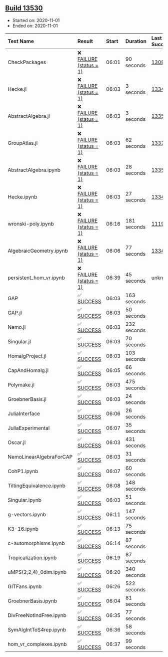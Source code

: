 ## [Build 13530](https://oscarci.mathematik.uni-kl.de/job/oscar/13530/)

* Started on: 2020-11-01
* Ended on: 2020-11-01

| Test Name    | Result | Start | Duration | Last Success | First Failure |
|:-------------|:-------|:------|:---------|:-------------|:--------------|
| CheckPackages | ❌ [FAILURE (status = 1)](https://oscarci.mathematik.uni-kl.de/job/oscar/13530/artifact/logs/build-13530/CheckPackages.log) | 06:01 | 90 seconds | [13085](https://oscarci.mathematik.uni-kl.de/job/oscar/13085/) | [13086](https://oscarci.mathematik.uni-kl.de/job/oscar/13086/) |
| Hecke.jl | ❌ [FAILURE (status = 1)](https://oscarci.mathematik.uni-kl.de/job/oscar/13530/artifact/logs/build-13530/Hecke.jl.log) | 06:03 | 3 seconds | [13341](https://oscarci.mathematik.uni-kl.de/job/oscar/13341/) | [13342](https://oscarci.mathematik.uni-kl.de/job/oscar/13342/) |
| AbstractAlgebra.jl | ❌ [FAILURE (status = 1)](https://oscarci.mathematik.uni-kl.de/job/oscar/13530/artifact/logs/build-13530/AbstractAlgebra.jl.log) | 06:03 | 3 seconds | [13355](https://oscarci.mathematik.uni-kl.de/job/oscar/13355/) | [13356](https://oscarci.mathematik.uni-kl.de/job/oscar/13356/) |
| GroupAtlas.jl | ❌ [FAILURE (status = 1)](https://oscarci.mathematik.uni-kl.de/job/oscar/13530/artifact/logs/build-13530/GroupAtlas.jl.log) | 06:03 | 62 seconds | [13311](https://oscarci.mathematik.uni-kl.de/job/oscar/13311/) | [13312](https://oscarci.mathematik.uni-kl.de/job/oscar/13312/) |
| AbstractAlgebra.ipynb | ❌ [FAILURE (status = 1)](https://oscarci.mathematik.uni-kl.de/job/oscar/13530/artifact/logs/build-13530/AbstractAlgebra.ipynb.log) | 06:03 | 28 seconds | [13355](https://oscarci.mathematik.uni-kl.de/job/oscar/13355/) | [13356](https://oscarci.mathematik.uni-kl.de/job/oscar/13356/) |
| Hecke.ipynb | ❌ [FAILURE (status = 1)](https://oscarci.mathematik.uni-kl.de/job/oscar/13530/artifact/logs/build-13530/Hecke.ipynb.log) | 06:03 | 27 seconds | [13341](https://oscarci.mathematik.uni-kl.de/job/oscar/13341/) | [13342](https://oscarci.mathematik.uni-kl.de/job/oscar/13342/) |
| wronski-poly.ipynb | ❌ [FAILURE (status = 1)](https://oscarci.mathematik.uni-kl.de/job/oscar/13530/artifact/logs/build-13530/wronski-poly.ipynb.log) | 06:16 | 181 seconds | [11192](https://oscarci.mathematik.uni-kl.de/job/oscar/11192/) | [11193](https://oscarci.mathematik.uni-kl.de/job/oscar/11193/) |
| AlgebraicGeometry.ipynb | ❌ [FAILURE (status = 1)](https://oscarci.mathematik.uni-kl.de/job/oscar/13530/artifact/logs/build-13530/AlgebraicGeometry.ipynb.log) | 06:06 | 77 seconds | [13341](https://oscarci.mathematik.uni-kl.de/job/oscar/13341/) | [13342](https://oscarci.mathematik.uni-kl.de/job/oscar/13342/) |
| persistent_hom_vr.ipynb | ❌ [FAILURE (status = 1)](https://oscarci.mathematik.uni-kl.de/job/oscar/13530/artifact/logs/build-13530/persistent_hom_vr.ipynb.log) | 06:39 | 45 seconds | unknown | unknown |
| GAP | ✅ [SUCCESS](https://oscarci.mathematik.uni-kl.de/job/oscar/13530/artifact/logs/build-13530/GAP.log) | 06:03 | 163 seconds |  |  |
| GAP.jl | ✅ [SUCCESS](https://oscarci.mathematik.uni-kl.de/job/oscar/13530/artifact/logs/build-13530/GAP.jl.log) | 06:03 | 50 seconds |  |  |
| Nemo.jl | ✅ [SUCCESS](https://oscarci.mathematik.uni-kl.de/job/oscar/13530/artifact/logs/build-13530/Nemo.jl.log) | 06:03 | 232 seconds |  |  |
| Singular.jl | ✅ [SUCCESS](https://oscarci.mathematik.uni-kl.de/job/oscar/13530/artifact/logs/build-13530/Singular.jl.log) | 06:03 | 70 seconds |  |  |
| HomalgProject.jl | ✅ [SUCCESS](https://oscarci.mathematik.uni-kl.de/job/oscar/13530/artifact/logs/build-13530/HomalgProject.jl.log) | 06:03 | 103 seconds |  |  |
| CapAndHomalg.jl | ✅ [SUCCESS](https://oscarci.mathematik.uni-kl.de/job/oscar/13530/artifact/logs/build-13530/CapAndHomalg.jl.log) | 06:05 | 66 seconds |  |  |
| Polymake.jl | ✅ [SUCCESS](https://oscarci.mathematik.uni-kl.de/job/oscar/13530/artifact/logs/build-13530/Polymake.jl.log) | 06:03 | 475 seconds |  |  |
| GroebnerBasis.jl | ✅ [SUCCESS](https://oscarci.mathematik.uni-kl.de/job/oscar/13530/artifact/logs/build-13530/GroebnerBasis.jl.log) | 06:03 | 24 seconds |  |  |
| JuliaInterface | ✅ [SUCCESS](https://oscarci.mathematik.uni-kl.de/job/oscar/13530/artifact/logs/build-13530/JuliaInterface.log) | 06:06 | 26 seconds |  |  |
| JuliaExperimental | ✅ [SUCCESS](https://oscarci.mathematik.uni-kl.de/job/oscar/13530/artifact/logs/build-13530/JuliaExperimental.log) | 06:07 | 35 seconds |  |  |
| Oscar.jl | ✅ [SUCCESS](https://oscarci.mathematik.uni-kl.de/job/oscar/13530/artifact/logs/build-13530/Oscar.jl.log) | 06:03 | 431 seconds |  |  |
| NemoLinearAlgebraForCAP | ✅ [SUCCESS](https://oscarci.mathematik.uni-kl.de/job/oscar/13530/artifact/logs/build-13530/NemoLinearAlgebraForCAP.log) | 06:03 | 31 seconds |  |  |
| CohP1.ipynb | ✅ [SUCCESS](https://oscarci.mathematik.uni-kl.de/job/oscar/13530/artifact/logs/build-13530/CohP1.ipynb.log) | 06:07 | 60 seconds |  |  |
| TiltingEquivalence.ipynb | ✅ [SUCCESS](https://oscarci.mathematik.uni-kl.de/job/oscar/13530/artifact/logs/build-13530/TiltingEquivalence.ipynb.log) | 06:08 | 148 seconds |  |  |
| Singular.ipynb | ✅ [SUCCESS](https://oscarci.mathematik.uni-kl.de/job/oscar/13530/artifact/logs/build-13530/Singular.ipynb.log) | 06:03 | 51 seconds |  |  |
| g-vectors.ipynb | ✅ [SUCCESS](https://oscarci.mathematik.uni-kl.de/job/oscar/13530/artifact/logs/build-13530/g-vectors.ipynb.log) | 06:11 | 147 seconds |  |  |
| K3-16.ipynb | ✅ [SUCCESS](https://oscarci.mathematik.uni-kl.de/job/oscar/13530/artifact/logs/build-13530/K3-16.ipynb.log) | 06:13 | 75 seconds |  |  |
| c-automorphisms.ipynb | ✅ [SUCCESS](https://oscarci.mathematik.uni-kl.de/job/oscar/13530/artifact/logs/build-13530/c-automorphisms.ipynb.log) | 06:14 | 87 seconds |  |  |
| Tropicalization.ipynb | ✅ [SUCCESS](https://oscarci.mathematik.uni-kl.de/job/oscar/13530/artifact/logs/build-13530/Tropicalization.ipynb.log) | 06:19 | 87 seconds |  |  |
| uMPS(2,2,4)_0dim.ipynb | ✅ [SUCCESS](https://oscarci.mathematik.uni-kl.de/job/oscar/13530/artifact/logs/build-13530/uMPS-2-2-4-_0dim.ipynb.log) | 06:20 | 340 seconds |  |  |
| GITFans.ipynb | ✅ [SUCCESS](https://oscarci.mathematik.uni-kl.de/job/oscar/13530/artifact/logs/build-13530/GITFans.ipynb.log) | 06:26 | 522 seconds |  |  |
| GroebnerBasis.ipynb | ✅ [SUCCESS](https://oscarci.mathematik.uni-kl.de/job/oscar/13530/artifact/logs/build-13530/GroebnerBasis.ipynb.log) | 06:04 | 81 seconds |  |  |
| DivFreeNotIndFree.ipynb | ✅ [SUCCESS](https://oscarci.mathematik.uni-kl.de/job/oscar/13530/artifact/logs/build-13530/DivFreeNotIndFree.ipynb.log) | 06:35 | 77 seconds |  |  |
| SymAlgIntToS4rep.ipynb | ✅ [SUCCESS](https://oscarci.mathematik.uni-kl.de/job/oscar/13530/artifact/logs/build-13530/SymAlgIntToS4rep.ipynb.log) | 06:36 | 58 seconds |  |  |
| hom_vr_complexes.ipynb | ✅ [SUCCESS](https://oscarci.mathematik.uni-kl.de/job/oscar/13530/artifact/logs/build-13530/hom_vr_complexes.ipynb.log) | 06:37 | 99 seconds |  |  |
